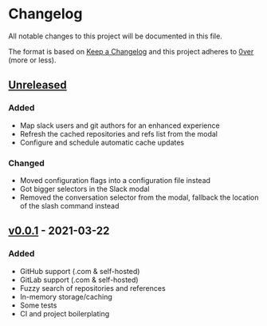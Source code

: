 # Changelog

All notable changes to this project will be documented in this file.

The format is based on [Keep a Changelog](http://keepachangelog.com/en/1.0.0/)
and this project adheres to [0ver](https://0ver.org) (more or less).

## [Unreleased]

### Added

- Map slack users and git authors for an enhanced experience
- Refresh the cached repositories and refs list from the modal
- Configure and schedule automatic cache updates

### Changed

- Moved configuration flags into a configuration file instead
- Got bigger selectors in the Slack modal
- Removed the conversation selector from the modal, fallback the location of the slash command instead

## [v0.0.1] - 2021-03-22

### Added

- GitHub support (.com & self-hosted)
- GitLab support (.com & self-hosted)
- Fuzzy search of repositories and references
- In-memory storage/caching
- Some tests
- CI and project boilerplating

[Unreleased]: https://github.com/mvisonneau/slack-git-compare/compare/v0.0.1...HEAD
[v0.0.1]: https://github.com/mvisonneau/slack-git-compare/tree/v0.0.1
